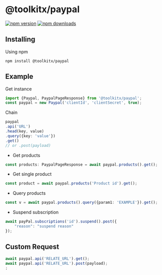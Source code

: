 # @toolkitx/paypal

[![npm version](https://img.shields.io/npm/v/@toolkitx/paypal.svg?style=flat-square)](https://www.npmjs.com/package/@toolkitx/paypal)
[![npm downloads](https://img.shields.io/npm/dm/@toolkitx/paypal.svg?style=flat-square)](https://www.npmjs.com/package/@toolkitx/paypal)

## Installing
Using npm

```
npm install @toolkitx/paypal
```

## Example
Get instance
```ts
import {Paypal, PaypalPageResponse} from '@toolkitx/paypal';
const paypal = new Paypal('clientId', 'clientSecret', true);
```
Chain
```ts
paypal
.api('URL')
.head(key, value)
.query({key: 'value'})
.get()
// or .post(payload)
```

* Get products

```ts
const products: PaypalPageResponse = await paypal.products().get();
```

* Get single product

```ts
const product = await paypal.products('Product id').get();
```

* Query products

```ts
const v = await paypal.products().query({param1: 'EXAMPLE'}).get();
```

* Suspend subscription

```ts
await payPal.subscriptions('id').suspend().post({
    "reason": "suspend reason"
});
```

## Custom Request

```ts
await paypal.api('RELATE_URL').get();
await paypal.api('RELATE_URL').post(payload);
;
```

